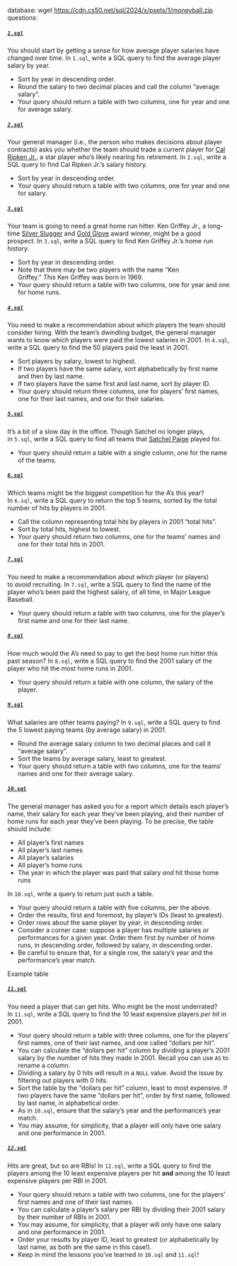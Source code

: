 database:
wget https://cdn.cs50.net/sql/2024/x/psets/1/moneyball.zip
questions:
##### [`1.sql`](https://cs50.harvard.edu/sql/2024/psets/1/moneyball/#1sql)

You should start by getting a sense for how average player salaries have changed over time. In `1.sql`, write a SQL query to find the average player salary by year.

- Sort by year in descending order.
- Round the salary to two decimal places and call the column “average salary”.
- Your query should return a table with two columns, one for year and one for average salary.

##### [`2.sql`](https://cs50.harvard.edu/sql/2024/psets/1/moneyball/#2sql)

Your general manager (i.e., the person who makes decisions about player contracts) asks you whether the team should trade a current player for [Cal Ripken Jr.](https://en.wikipedia.org/wiki/Cal_Ripken_Jr.), a star player who’s likely nearing his retirement. In `2.sql`, write a SQL query to find Cal Ripken Jr.’s salary history.

- Sort by year in descending order.
- Your query should return a table with two columns, one for year and one for salary.

##### [`3.sql`](https://cs50.harvard.edu/sql/2024/psets/1/moneyball/#3sql)

Your team is going to need a great home run hitter. Ken Griffey Jr., a long-time [Silver Slugger](https://en.wikipedia.org/wiki/Silver_Slugger_Award) and [Gold Glove](https://en.wikipedia.org/wiki/Gold_Glove_Award) award winner, might be a good prospect. In `3.sql`, write a SQL query to find Ken Griffey Jr.’s home run history.

- Sort by year in descending order.
- Note that there may be two players with the name “Ken Griffey.” _This_ Ken Griffey was born in 1969.
- Your query should return a table with two columns, one for year and one for home runs.

##### [`4.sql`](https://cs50.harvard.edu/sql/2024/psets/1/moneyball/#4sql)

You need to make a recommendation about which players the team should consider hiring. With the team’s dwindling budget, the general manager wants to know which players were paid the lowest salaries in 2001. In `4.sql`, write a SQL query to find the 50 players paid the least in 2001.

- Sort players by salary, lowest to highest.
- If two players have the same salary, sort alphabetically by first name and then by last name.
- If two players have the same first and last name, sort by player ID.
- Your query should return three columns, one for players’ first names, one for their last names, and one for their salaries.

##### [`5.sql`](https://cs50.harvard.edu/sql/2024/psets/1/moneyball/#5sql)

It’s a bit of a slow day in the office. Though Satchel no longer plays, in `5.sql`, write a SQL query to find all teams that [Satchel Paige](https://en.wikipedia.org/wiki/Satchel_Paige) played for.

- Your query should return a table with a single column, one for the name of the teams.

##### [`6.sql`](https://cs50.harvard.edu/sql/2024/psets/1/moneyball/#6sql)

Which teams might be the biggest competition for the A’s this year? In `6.sql`, write a SQL query to return the top 5 teams, sorted by the total number of hits by players in 2001.

- Call the column representing total hits by players in 2001 “total hits”.
- Sort by total hits, highest to lowest.
- Your query should return two columns, one for the teams’ names and one for their total hits in 2001.

##### [`7.sql`](https://cs50.harvard.edu/sql/2024/psets/1/moneyball/#7sql)

You need to make a recommendation about which player (or players) to _avoid_ recruiting. In `7.sql`, write a SQL query to find the name of the player who’s been paid the highest salary, of all time, in Major League Baseball.

- Your query should return a table with two columns, one for the player’s first name and one for their last name.

##### [`8.sql`](https://cs50.harvard.edu/sql/2024/psets/1/moneyball/#8sql)

How much would the A’s need to pay to get the best home run hitter this past season? In `8.sql`, write a SQL query to find the 2001 salary of the player who hit the most home runs in 2001.

- Your query should return a table with one column, the salary of the player.

##### [`9.sql`](https://cs50.harvard.edu/sql/2024/psets/1/moneyball/#9sql)

What salaries are other teams paying? In `9.sql`, write a SQL query to find the 5 lowest paying teams (by average salary) in 2001.

- Round the average salary column to two decimal places and call it “average salary”.
- Sort the teams by average salary, least to greatest.
- Your query should return a table with two columns, one for the teams’ names and one for their average salary.

##### [`10.sql`](https://cs50.harvard.edu/sql/2024/psets/1/moneyball/#10sql)

The general manager has asked you for a report which details each player’s name, their salary for each year they’ve been playing, and their number of home runs for each year they’ve been playing. To be precise, the table should include:

- All player’s first names
- All player’s last names
- All player’s salaries
- All player’s home runs
- The year in which the player was paid that salary _and_ hit those home runs

In `10.sql`, write a query to return just such a table.

- Your query should return a table with five columns, per the above.
- Order the results, first and foremost, by player’s IDs (least to greatest).
- Order rows about the same player by year, in descending order.
- Consider a corner case: suppose a player has multiple salaries or performances for a given year. Order them first by number of home runs, in descending order, followed by salary, in descending order.
- Be careful to ensure that, for a single row, the salary’s year and the performance’s year match.

Example table

##### [`11.sql`](https://cs50.harvard.edu/sql/2024/psets/1/moneyball/#11sql)

You need a player that can get hits. Who might be the most underrated? In `11.sql`, write a SQL query to find the 10 least expensive players _per hit_ in 2001.

- Your query should return a table with three columns, one for the players’ first names, one of their last names, and one called “dollars per hit”.
- You can calculate the “dollars per hit” column by dividing a player’s 2001 salary by the number of hits they made in 2001. Recall you can use `AS` to rename a column.
- Dividing a salary by 0 hits will result in a `NULL` value. Avoid the issue by filtering out players with 0 hits.
- Sort the table by the “dollars per hit” column, least to most expensive. If two players have the same “dollars per hit”, order by first name, followed by last name, in alphabetical order.
- As in `10.sql`, ensure that the salary’s year and the performance’s year match.
- You may assume, for simplicity, that a player will only have one salary and one performance in 2001.

##### [`12.sql`](https://cs50.harvard.edu/sql/2024/psets/1/moneyball/#12sql)

Hits are great, but so are RBIs! In `12.sql`, write a SQL query to find the players among the 10 least expensive players per hit **and** among the 10 least expensive players per RBI in 2001.

- Your query should return a table with two columns, one for the players’ first names and one of their last names.
- You can calculate a player’s salary per RBI by dividing their 2001 salary by their number of RBIs in 2001.
- You may assume, for simplicity, that a player will only have one salary and one performance in 2001.
- Order your results by player ID, least to greatest (or alphabetically by last name, as both are the same in this case!).
- Keep in mind the lessons you’ve learned in `10.sql` and `11.sql`!
